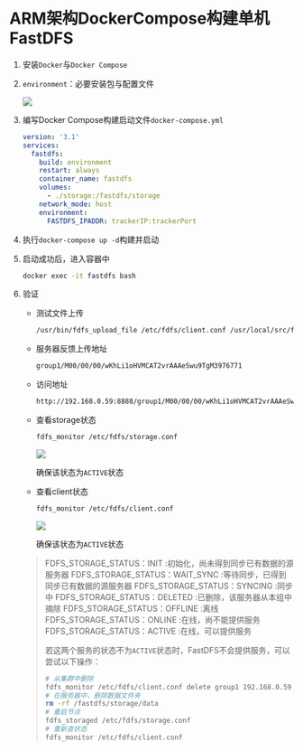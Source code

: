 # ARM架构DockerCompose构建单机FastDFS

1. 安装`Docker`与`Docker Compose`

2. `environment`：必要安装包与配置文件

   ![](https://github.com/nicollcheng/fastdfs-arm-docker-compose-build/blob/master/imgs/environment.png)

3. 编写Docker Compose构建启动文件`docker-compose.yml`

   ```yaml
   version: '3.1'
   services:
     fastdfs:
       build: environment
       restart: always
       container_name: fastdfs
       volumes:
         - ./storage:/fastdfs/storage
       network_mode: host
       environment:
         FASTDFS_IPADDR: trackerIP:trackerPort
   ```

4. 执行`docker-compose up -d`构建并启动

5. 启动成功后，进入容器中

   ```bash
   docker exec -it fastdfs bash
   ```

6. 验证

   - 测试文件上传

     ```bash
     /usr/bin/fdfs_upload_file /etc/fdfs/client.conf /usr/local/src/fastdfs-5.11/INSTALL
     ```

   - 服务器反馈上传地址

     ```bash
     group1/M00/00/00/wKhLi1oHVMCAT2vrAAAeSwu9TgM3976771
     ```

   - 访问地址

     ```bash
     http://192.168.0.59:8888/group1/M00/00/00/wKhLi1oHVMCAT2vrAAAeSwu9TgM3976771
     ```

   - 查看storage状态

     ```bash
     fdfs_monitor /etc/fdfs/storage.conf
     ```

     ![](https://github.com/nicollcheng/fastdfs-arm-docker-compose-build/blob/master/imgs/storage-info.png)

     确保该状态为`ACTIVE`状态

   - 查看client状态

     ```bash
     fdfs_monitor /etc/fdfs/client.conf
     ```

     ![](https://github.com/nicollcheng/fastdfs-arm-docker-compose-build/blob/master/imgs/client-info.png)

     确保该状态为`ACTIVE`状态

   > FDFS_STORAGE_STATUS：INIT      :初始化，尚未得到同步已有数据的源服务器
   > FDFS_STORAGE_STATUS：WAIT_SYNC :等待同步，已得到同步已有数据的源服务器
   > FDFS_STORAGE_STATUS：SYNCING   :同步中
   > FDFS_STORAGE_STATUS：DELETED   :已删除，该服务器从本组中摘除
   > FDFS_STORAGE_STATUS：OFFLINE   :离线
   > FDFS_STORAGE_STATUS：ONLINE    :在线，尚不能提供服务
   > FDFS_STORAGE_STATUS：ACTIVE    :在线，可以提供服务
   >
   >
   > 若这两个服务的状态不为`ACTIVE`状态时，FastDFS不会提供服务，可以尝试以下操作：
   >
   > ```bash
   > # 从集群中删除
   > fdfs_monitor /etc/fdfs/client.conf delete group1 192.168.0.59
   > # 在服务器中，删除数据文件夹
   > rm -rf /fastdfs/storage/data
   > # 重启节点
   > fdfs_storaged /etc/fdfs/storage.conf
   > # 重新查状态
   > fdfs_monitor /etc/fdfs/client.conf
   > ```

